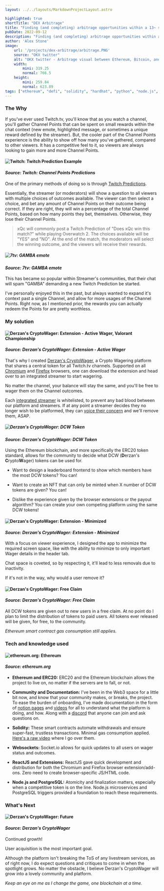 ```yaml
---
layout: ../../layouts/MarkdownProjectLayout.astro

highlighted: true
shortTitle: "DEX Arbitrage"
title: "Finding (and completing) arbitrage opportunities within a 13~ sec time."
pubDate: 2022-09-12
description: "Finding (and completing) arbitrage opportunities within a 13~ sec time."
author: 'Alex Stone'
image:
    url: '/projects/dex-arbitrage/arbitrage.PNG'
    source: "OKX twitter"
    alt: "OKX twitter - Arbitrage visual between Ethereum, Bitcoin, and Litecoin."
    width:
        mini: 319.25
        normal: 766.5
    height:
        mini: 259.84
        normal: 623.89
tags: ["ethereum", "defi", "solidity", "hardhat", "python", "node.js", "microservices", "postgresql"]
---
```


### The Why

If you've ever used Twitch.tv, you'll know that as you watch a channel, you'll gather Channel Points that can be spent on small rewards within the chat context (new emote, highlighted message, or sometimes a unique reward defined by the streamer). But, the cooler part of the Channel Points experience is the ability to show off how many you've gathered, compared to other viewers. It has a competitive feel to it, so viewers are always looking to gain more and more Channel Points.

#### ![Twitch: Twitch Prediction Example](/projects/derzans-cryptowager/twitch_predictions.png)

#### *Source: Twitch: Channel Points Predictions*

One of the primary methods of doing so is through [Twitch Predictions](https://help.twitch.tv/s/article/channel-points-predictions?language=en_US).

Essentially, the streamer (or moderators) will show a question to all viewers with multiple choices of outcomes available. The viewer can then select a choice, and bet any amount of Channel Points on their outcome being correct. If they are right, they will win a percentage of the total Channel Points, based on how many points they bet, themselves. Otherwise, they lose their Channel Points.

> xQc will commonly post a Twitch Prediction of "Does xQc win this match?" while playing Overwatch 2. The choices available will be "YES" and "NO". At the end of the match, the moderators will select the winning outcome, and the viewers will receive their rewards.

##### ![7tv: GAMBA emote](/projects/derzans-cryptowager/gamba.webp)

#### *Source: 7tv: GAMBA emote*

This has became so popular within Streamer's communities, that their chat will spam "GAMBA" demanding a new Twitch Prediction be started.

I've personally enjoyed this in the past, but always wanted to expand it's context past a single Channel, and allow for more usages of the Channel Points. Right now, as I mentioned prior, the rewards you can actually redeem the Points for are pretty worthless.









### My solution

#### ![Derzan's CryptoWager: Extension - Active Wager, Valorant Championship](/projects/derzans-cryptowager/active_zoom.PNG)

#### *Source: Derzan's CryptoWager: Extension - Active Wager*


That's why I created [Derzan's CryptoWager](https://cryptowager.xyz/), a Crypto Wagering platform that shares a central token for all Twitch.tv channels. Supported on all [Chromium](https://chrome.google.com/webstore/detail/derzans-cryptowager/mpkdockaemlcpbgooakhcnmefflaeiph) and [Firefox](https://addons.mozilla.org/en-US/firefox/addon/derzan-s-cryptowager/) browsers, one can download the extension and head over to an integrated streamer to start wagering.

No matter the channel, your balance will stay the same, and you'll be free to wager them on the Channel outcomes.

Each [integrated streamer](https://derzans-cryptowager.notion.site/Integrated-Channels-Streamers-f95efe56747744b981366c7a44b6649a) is whitelisted, to prevent any bad blood between our platform and streamers. If at any point a streamer decides they no longer wish to be platformed, they can [voice their concern](https://derzans-cryptowager.notion.site/Creator-Signup-58314130fd454b00be8b0f9cd8565841) and we'll remove them, ASAP.

##### ![Derzan's CryptoWager: DCW Token](/projects/derzans-cryptowager/DCW_token_logo.svg)

#### *Source: Derzan's CryptoWager: DCW Token*


Using the Ethereum blockchain, and more specifically the ERC20 token standard, allows for the community to decide what DCW (**D**erzan's **C**rypto**W**ager) tokens can be used for.

- Want to design a leaderboard frontend to show which members have the most DCW tokens? You can!

- Want to create an NFT that can only be minted when X number of DCW tokens are given? You can!

- Dislike the experience given by the browser extensions or the payout algorithm? You can create your own competing platform using the same DCW tokens!

#### ![Derzan's CryptoWager: Extension - Minimized](/projects/derzans-cryptowager/minimized_Active_small.PNG)

#### *Source: Derzan's CryptoWager: Extension - Minimized*

With a focus on viewer experience, I designed the app to minimize the required screen space, like with the ability to minimize to only important Wager details in the header tab.

Chat space is coveted, so by respecting it, it'll lead to less removals due to inactivity.

If it's not in the way, why would a user remove it?


#### ![Derzan's CryptoWager: Free Claim](/projects/derzans-cryptowager/claim_zoom.PNG)

#### *Source: Derzan's CryptoWager: Free Claim*

All DCW tokens are given out to new users in a free claim. At no point do I plan to limit the distribution of tokens to paid users. All tokens ever released will be given, for free, to the community.

*Ethereum smart contract gas consumption still applies.*






### Tech and knowledge used

#### ![ethereum.org: Ethereum](/projects/derzans-cryptowager/ethereum-logo-portrait-purple.svg)

#### *Source: ethereum.org*


- **Ethereum and ERC20:** ERC20 and the Ethereum blockchain allows the project to live on, no matter if the servers are to fall, or not.

- **Community and Documentation:** I've been in the Web3 space for a little bit now, and know that your community makes, or breaks, the project. To ease the burden of onboarding, I've made documentation in the form of [notion pages](https://derzans-cryptowager.notion.site/derzans-cryptowager/Derzan-s-CryptoWager-0108eddfc833426686515bbff598b91b) and [videos](https://www.youtube.com/@DerzansCryptoWager) for all to understand what the platform is doing, and how. Along with a [discord](https://discord.gg/JrnSZJSxtF) that anyone can join and ask questions on.

- **Solidity:** These smart contracts automate withdrawals and ensure super-fast, trustless transactions. Minimal gas consumption applied. [Here's a raw video](https://www.youtube.com/watch?v=Xt01aUJS8GY) where I go over them.

- **Websockets:** Socket.io allows for quick updates to all users on wager status and outcomes.

- **ReactJS and Extensions:** ReactJS gave quick development and distribution for both the Chromium and Firefox browser extension/add-ons. Zero need to create browser-specific JS/HTML code.

- **Node.js and PostgreSQL:** Atomicity and finalization matters, especially when a competitive token is on the line. Node.js microservices and PostgreSQL triggers provided a foundation to reach these requirements.











### What's Next

#### ![Derzan's CryptoWager: Future](/projects/derzans-cryptowager/DCW_logo.svg)

#### *Source: Derzan's CryptoWager*


Continued growth! 

User acquisition is the most important goal.

Although the platform isn't breaking the ToS of any livestream services, as of right now, I do expect questions and critiques to come in when the spotlight grows. No matter the obstacle, I believe Derzan's CryptoWager will grow into a lovely community and platform.

*Keep an eye on me as I change the game, one blockchain at a time.*
